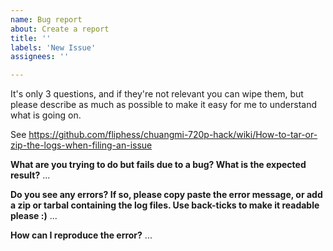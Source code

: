 ```yaml
---
name: Bug report
about: Create a report
title: ''
labels: 'New Issue'
assignees: ''

---
```


It's only 3 questions, and if they're not relevant you can wipe them, but please describe as much as possible to make it easy for me to understand what is going on.

See https://github.com/fliphess/chuangmi-720p-hack/wiki/How-to-tar-or-zip-the-logs-when-filing-an-issue


**What are you trying to do but fails due to a bug? What is the expected result?**
...


**Do you see any errors? If so, please copy paste the error message, or add a zip or tarbal containing the log files. Use back-ticks to make it readable please :)**
...


**How can I reproduce the error?**
...

